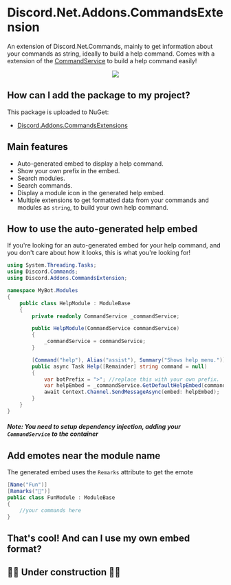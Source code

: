 # Discord.Net.Addons.CommandsExtension
An extension of Discord.Net.Commands, mainly to get information about your commands as string, ideally to build a help command. 
Comes with a extension of the [CommandService](https://discord.foxbot.me/latest/api/Discord.Commands.CommandService.html) to build a help command easily!
<p align="center">
  <img src="https://thumbs.gfycat.com/ImpossibleIllustriousIaerismetalmark-small.gif">
</p>

## How can I add the package to my project?

This package is uploaded to NuGet:
- [Discord.Addons.CommandsExtensions](https://www.nuget.org/packages/Discord.Addons.CommandsExtension/)

## Main features
- Auto-generated embed to display a help command.
- Show your own prefix in the embed.
- Search modules.
- Search commands.
- Display a module icon in the generated help embed.
- Multiple extensions to get formatted data from your commands and modules as `string`, to build your own help command.

## How to use the auto-generated help embed

If you're looking for an auto-generated embed for your help command, and you don't care about how it looks, this is what you're looking for!

```cs
using System.Threading.Tasks;
using Discord.Commands;
using Discord.Addons.CommandsExtension;

namespace MyBot.Modules
{
    public class HelpModule : ModuleBase
    {
        private readonly CommandService _commandService;

        public HelpModule(CommandService commandService)
        {
            _commandService = commandService;
        }

        [Command("help"), Alias("assist"), Summary("Shows help menu.")]
        public async Task Help([Remainder] string command = null)
        {
            var botPrefix = ">"; //replace this with your own prefix.
            var helpEmbed = _commandService.GetDefaultHelpEmbed(command, botPrefix);
            await Context.Channel.SendMessageAsync(embed: helpEmbed);
        }
    }
}
```
##### Note: You need to setup dependency injection, adding your `CommandService` to the container

## Add emotes near the module name
The generated embed uses the `Remarks` attribute to get the emote
```cs
[Name("Fun")]
[Remarks("🤠")]
public class FunModule : ModuleBase
{
    //your commands here
}
```

## That's cool! And can I use my own embed format?

## **🚧👷 Under construction 👷🚧**
